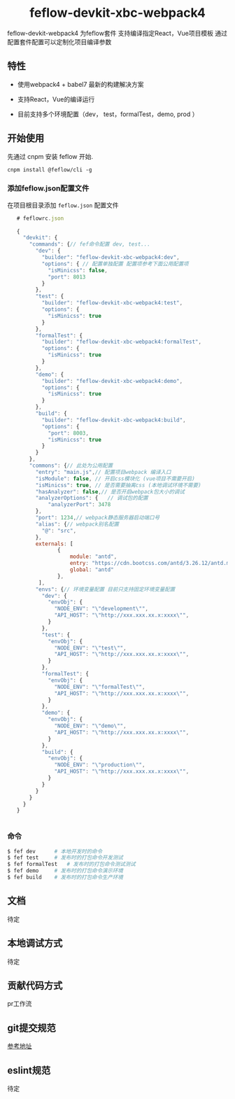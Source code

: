 

<h1 align="center">feflow-devkit-xbc-webpack4</h1>
feflow-devkit-webpack4 为feflow套件 支持编译指定React，Vue项目模板 通过配置套件配置可以定制化项目编译参数



## 特性

- 使用webpack4 + babel7 最新的构建解决方案

- 支持React，Vue的编译运行

- 目前支持多个环境配置（dev， test，formalTest，demo,  prod ）


## 开始使用

先通过 cnpm 安装 feflow 开始.

```
cnpm install @feflow/cli -g
```



### 添加feflow.json配置文件

在项目根目录添加 `feflow.json` 配置文件

```js
   # feflowrc.json
   
   {
     "devkit": {
       "commands": {// fef命令配置 dev, test...
         "dev": {  
           "builder": "feflow-devkit-xbc-webpack4:dev",
           "options": {	// 配置单独配置 配置项参考下面公用配置项
             "isMinicss": false,
             "port": 8013
           } 
         },
         "test": {
           "builder": "feflow-devkit-xbc-webpack4:test",
           "options": {
             "isMinicss": true
           }
         },
         "formalTest": {
           "builder": "feflow-devkit-xbc-webpack4:formalTest",
           "options": {
             "isMinicss": true
           }
         },
         "demo": {
           "builder": "feflow-devkit-xbc-webpack4:demo",
           "options": {
             "isMinicss": true
           }
         },
         "build": {
           "builder": "feflow-devkit-xbc-webpack4:build",
           "options": {
             "port": 8003,
             "isMinicss": true
           }
         }
       },
       "commons": {// 此处为公用配置
         "entry": "main.js",// 配置项目webpack 编译入口
         "isModule": false,	// 开启css模块化 (vue项目不需要开启)
         "isMinicss": true,	// 是否需要抽离css (本地调试环境不需要)		
         "hasAnalyzer": false,// 是否开启webpack包大小的调试
         "analyzerOptions": {	// 调试包的配置
             "analyzerPort": 3478
         },
         "port": 1234,// webpack静态服务器启动端口号
         "alias": {// webpack别名配置
           "@": "src",
         },
         externals: [
                {
                    module: "antd",
                    entry: "https://cdn.bootcss.com/antd/3.26.12/antd.min.js",
                    global: "antd"     
                },
          ],
         "envs": {// 环境变量配置 目前只支持固定环境变量配置
           "dev": {
             "envObj": {
               "NODE_ENV": "\"development\"",
               "API_HOST": "\"http://xxx.xxx.xx.x:xxxx\"",
             }
           },
           "test": {
             "envObj": {
               "NODE_ENV": "\"test\"",
               "API_HOST": "\"http://xxx.xxx.xx.x:xxxx\"",
             }
           },
           "formalTest": {
             "envObj": {
               "NODE_ENV": "\"formalTest\"",
               "API_HOST": "\"http://xxx.xxx.xx.x:xxxx\"",
             }
           },
           "demo": {
             "envObj": {
               "NODE_ENV": "\"demo\"",
               "API_HOST": "\"http://xxx.xxx.xx.x:xxxx\"",
             }
           },
           "build": {
             "envObj": {
               "NODE_ENV": "\"production\"",
               "API_HOST": "\"http://xxx.xxx.xx.x:xxxx\"",
             }
           }
         }
       }
     }
   }
   
```

   

### 命令

```sh
$ fef dev      # 本地开发时的命令
$ fef test     # 发布时的打包命令开发测试
$ fef formalTest   # 发布时的打包命令测试测试
$ fef demo     # 发布时的打包命令演示环境
$ fef build    # 发布时的打包命令生产环境
```

## 文档

待定


##  本地调试方式

待定

##  贡献代码方式

pr工作流

##  git提交规范

[参考地址](https://github.com/xbcc123/git-commit)

##  eslint规范
待定
